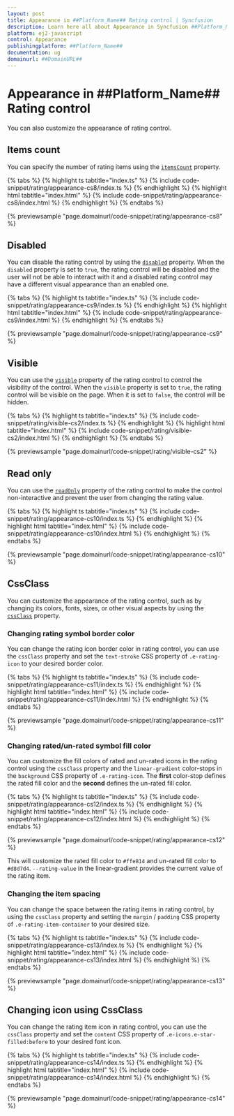 ```yaml
---
layout: post
title: Appearance in ##Platform_Name## Rating control | Syncfusion
description: Learn here all about Appearance in Syncfusion ##Platform_Name## Rating control of Syncfusion Essential JS 2 and more.
platform: ej2-javascript
control: Appearance 
publishingplatform: ##Platform_Name##
documentation: ug
domainurl: ##DomainURL##
---
```


# Appearance in ##Platform_Name## Rating control

You can also customize the appearance of rating control.

## Items count

You can specify the number of rating items using the [`itemsCount`](../api/rating#itemscount) property.

{% tabs %}
{% highlight ts tabtitle="index.ts" %}
{% include code-snippet/rating/appearance-cs8/index.ts %}
{% endhighlight %}
{% highlight html tabtitle="index.html" %}
{% include code-snippet/rating/appearance-cs8/index.html %}
{% endhighlight %}
{% endtabs %}
          
{% previewsample "page.domainurl/code-snippet/rating/appearance-cs8" %}

## Disabled

You can disable the rating control by using the [`disabled`](../api/rating#disabled) property. When the `disabled` property is set to `true`, the rating control will be disabled and the user will not be able to interact with it and a disabled rating control may have a different visual appearance than an enabled one.

{% tabs %}
{% highlight ts tabtitle="index.ts" %}
{% include code-snippet/rating/appearance-cs9/index.ts %}
{% endhighlight %}
{% highlight html tabtitle="index.html" %}
{% include code-snippet/rating/appearance-cs9/index.html %}
{% endhighlight %}
{% endtabs %}
          
{% previewsample "page.domainurl/code-snippet/rating/appearance-cs9" %}

## Visible

You can use the [`visible`](../api/rating#visible) property of the rating control to control the visibility of the control. When the `visible` property is set to `true`, the rating control will be visible on the page. When it is set to `false`, the control will be hidden.

{% tabs %}
{% highlight ts tabtitle="index.ts" %}
{% include code-snippet/rating/visible-cs2/index.ts %}
{% endhighlight %}
{% highlight html tabtitle="index.html" %}
{% include code-snippet/rating/visible-cs2/index.html %}
{% endhighlight %}
{% endtabs %}
          
{% previewsample "page.domainurl/code-snippet/rating/visible-cs2" %}

## Read only

You can use the [`readOnly`](../api/rating#readonly) property of the rating control to make the control non-interactive and prevent the user from changing the rating value.

{% tabs %}
{% highlight ts tabtitle="index.ts" %}
{% include code-snippet/rating/appearance-cs10/index.ts %}
{% endhighlight %}
{% highlight html tabtitle="index.html" %}
{% include code-snippet/rating/appearance-cs10/index.html %}
{% endhighlight %}
{% endtabs %}
          
{% previewsample "page.domainurl/code-snippet/rating/appearance-cs10" %}

## CssClass

You can customize the appearance of the rating control, such as by changing its colors, fonts, sizes, or other visual aspects by using the [`cssClass`](../api/rating#cssclass) property.

### Changing rating symbol border color

You can change the rating icon border color in rating control, you can use the `cssClass` property and set the `text-stroke` CSS property of `.e-rating-icon` to your desired border color.

{% tabs %}
{% highlight ts tabtitle="index.ts" %}
{% include code-snippet/rating/appearance-cs11/index.ts %}
{% endhighlight %}
{% highlight html tabtitle="index.html" %}
{% include code-snippet/rating/appearance-cs11/index.html %}
{% endhighlight %}
{% endtabs %}
          
{% previewsample "page.domainurl/code-snippet/rating/appearance-cs11" %}

### Changing rated/un-rated symbol fill color

You can customize the fill colors of rated and un-rated icons in the rating control using the `cssClass` property and the `linear-gradient` color-stops in the `background` CSS property of `.e-rating-icon`. The **first** color-stop defines the rated fill color and the **second** defines the un-rated fill color.

{% tabs %}
{% highlight ts tabtitle="index.ts" %}
{% include code-snippet/rating/appearance-cs12/index.ts %}
{% endhighlight %}
{% highlight html tabtitle="index.html" %}
{% include code-snippet/rating/appearance-cs12/index.html %}
{% endhighlight %}
{% endtabs %}
          
{% previewsample "page.domainurl/code-snippet/rating/appearance-cs12" %}

This will customize the rated fill color to `#ffe814` and un-rated fill color to `#d8d7d4`. `--rating-value` in the linear-gradient provides the current value of the rating item.

### Changing the item spacing

You can change the space between the rating items in rating control, by using the `cssClass` property and setting the `margin` / `padding` CSS property of `.e-rating-item-container` to your desired size.

{% tabs %}
{% highlight ts tabtitle="index.ts" %}
{% include code-snippet/rating/appearance-cs13/index.ts %}
{% endhighlight %}
{% highlight html tabtitle="index.html" %}
{% include code-snippet/rating/appearance-cs13/index.html %}
{% endhighlight %}
{% endtabs %}
          
{% previewsample "page.domainurl/code-snippet/rating/appearance-cs13" %}

## Changing icon using CssClass

You can change the rating item icon in rating control, you can use the `cssClass` property and set the `content` CSS property of `.e-icons.e-star-filled:before` to your desired font icon.

{% tabs %}
{% highlight ts tabtitle="index.ts" %}
{% include code-snippet/rating/appearance-cs14/index.ts %}
{% endhighlight %}
{% highlight html tabtitle="index.html" %}
{% include code-snippet/rating/appearance-cs14/index.html %}
{% endhighlight %}
{% endtabs %}
          
{% previewsample "page.domainurl/code-snippet/rating/appearance-cs14" %}
